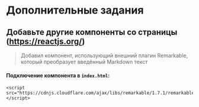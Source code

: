 # Дополнительные задания
## Добавьте другие компоненты со страницы (https://reactjs.org/) 

> Добавил компонент, использующий внешний плагин Remarkable, который преобразует введённый Markdown текст

#### Подключение компонента в `index.html`:

```
<script src="https://cdnjs.cloudflare.com/ajax/libs/remarkable/1.7.1/remarkable.js"></script>
```
